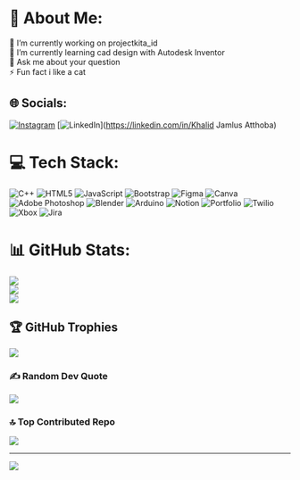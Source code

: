 # 💫 About Me:
🔭 I’m currently working on projectkita_id<br>🌱 I’m currently learning cad design with Autodesk Inventor<br>💬 Ask me about your question<br>⚡ Fun fact i like a cat


## 🌐 Socials:
[![Instagram](https://img.shields.io/badge/Instagram-%23E4405F.svg?logo=Instagram&logoColor=white)](https://instagram.com/monocromife) [![LinkedIn](https://img.shields.io/badge/LinkedIn-%230077B5.svg?logo=linkedin&logoColor=white)](https://linkedin.com/in/Khalid Jamlus Atthoba) 

# 💻 Tech Stack:
![C++](https://img.shields.io/badge/c++-%2300599C.svg?style=flat&logo=c%2B%2B&logoColor=white) ![HTML5](https://img.shields.io/badge/html5-%23E34F26.svg?style=flat&logo=html5&logoColor=white) ![JavaScript](https://img.shields.io/badge/javascript-%23323330.svg?style=flat&logo=javascript&logoColor=%23F7DF1E) ![Bootstrap](https://img.shields.io/badge/bootstrap-%238511FA.svg?style=flat&logo=bootstrap&logoColor=white) ![Figma](https://img.shields.io/badge/figma-%23F24E1E.svg?style=flat&logo=figma&logoColor=white) ![Canva](https://img.shields.io/badge/Canva-%2300C4CC.svg?style=flat&logo=Canva&logoColor=white) ![Adobe Photoshop](https://img.shields.io/badge/adobe%20photoshop-%2331A8FF.svg?style=flat&logo=adobe%20photoshop&logoColor=white) ![Blender](https://img.shields.io/badge/blender-%23F5792A.svg?style=flat&logo=blender&logoColor=white) ![Arduino](https://img.shields.io/badge/-Arduino-00979D?style=flat&logo=Arduino&logoColor=white) ![Notion](https://img.shields.io/badge/Notion-%23000000.svg?style=flat&logo=notion&logoColor=white) ![Portfolio](https://img.shields.io/badge/Portfolio-%23000000.svg?style=flat&logo=firefox&logoColor=#FF7139) ![Twilio](https://img.shields.io/badge/Twilio-F22F46?style=flat&logo=Twilio&logoColor=white) ![Xbox](https://img.shields.io/badge/xbox-%23107C10.svg?style=flat&logo=xbox&logoColor=white) ![Jira](https://img.shields.io/badge/jira-%230A0FFF.svg?style=flat&logo=jira&logoColor=white)
# 📊 GitHub Stats:
![](https://github-readme-stats.vercel.app/api?username=haihaiah&theme=city_lights&hide_border=false&include_all_commits=false&count_private=false)<br/>
![](https://github-readme-streak-stats.herokuapp.com/?user=haihaiah&theme=city_lights&hide_border=false)<br/>
![](https://github-readme-stats.vercel.app/api/top-langs/?username=haihaiah&theme=city_lights&hide_border=false&include_all_commits=false&count_private=false&layout=compact)

## 🏆 GitHub Trophies
![](https://github-profile-trophy.vercel.app/?username=haihaiah&theme=default&no-frame=false&no-bg=true&margin-w=4)

### ✍️ Random Dev Quote
![](https://quotes-github-readme.vercel.app/api?type=horizontal&theme=radical)

### 🔝 Top Contributed Repo
![](https://github-contributor-stats.vercel.app/api?username=haihaiah&limit=5&theme=transparent&combine_all_yearly_contributions=true)

---
[![](https://visitcount.itsvg.in/api?id=haihaiah&icon=0&color=0)](https://visitcount.itsvg.in)

<!-- Proudly created with GPRM ( https://gprm.itsvg.in ) -->

